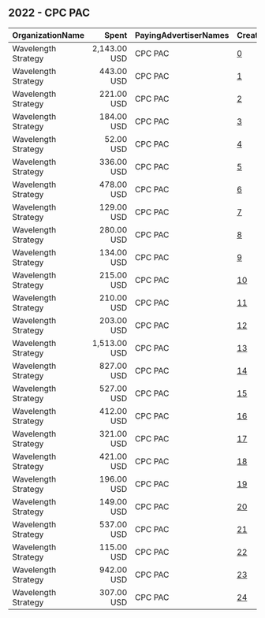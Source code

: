 ## 2022 - CPC PAC 
|OrganizationName|Spent|PayingAdvertiserNames|CreativeUrls|Impressions|Genders|AgeBrackets|CountryCodes|BillingAddresses|CandidateBallotInformation|
|:---|---:|:---|:---|---:|:---|:---|:---|:---|:---|
|Wavelength Strategy|2,143.00 USD|CPC PAC|[0](https://www.snap.com/political-ads/asset/38cb425f1394c94f3851f459a2a3c599fcf56cbb702c5af3878f50361643e649?mediaType=mp4)|151,683||18+|united states|US|Congressional Progressive Caucus PAC|
|Wavelength Strategy|443.00 USD|CPC PAC|[1](https://www.snap.com/political-ads/asset/555777505343ece72d51dba99d494c87225a9aa864aeb7ba6e17fbbcf912f298?mediaType=png)|74,069||18+|united states|US|Congressional Progressive Caucus PAC|
|Wavelength Strategy|221.00 USD|CPC PAC|[2](https://www.snap.com/political-ads/asset/f3c77f4dd6ba3008936111e906baccd7a01997da7d5c1f4f98e3e516e4ae5f80?mediaType=mp4)|16,189||18+|united states|US|Congressional Progressive Caucus PAC|
|Wavelength Strategy|184.00 USD|CPC PAC|[3](https://www.snap.com/political-ads/asset/c59de912ddb567053b0550fa020a03ddf3d2439390c1aaadd9e8d2a3f3563f62?mediaType=mp4)|30,829||18+|united states|US|Congressional Progressive Caucus PAC|
|Wavelength Strategy|52.00 USD|CPC PAC|[4](https://www.snap.com/political-ads/asset/c59de912ddb567053b0550fa020a03ddf3d2439390c1aaadd9e8d2a3f3563f62?mediaType=mp4)|8,754||18+|united states|US|Congressional Progressive Caucus PAC|
|Wavelength Strategy|336.00 USD|CPC PAC|[5](https://www.snap.com/political-ads/asset/f3c77f4dd6ba3008936111e906baccd7a01997da7d5c1f4f98e3e516e4ae5f80?mediaType=mp4)|59,200||18+|united states|US|Congressional Progressive Caucus PAC|
|Wavelength Strategy|478.00 USD|CPC PAC|[6](https://www.snap.com/political-ads/asset/08126e5392869fd007fc846f3e1a64303eeae22783596fc2c95511245fb83ed7?mediaType=png)|79,753||18+|united states|US|Congressional Progressive Caucus PAC|
|Wavelength Strategy|129.00 USD|CPC PAC|[7](https://www.snap.com/political-ads/asset/c59de912ddb567053b0550fa020a03ddf3d2439390c1aaadd9e8d2a3f3563f62?mediaType=mp4)|17,126||18+|united states|US|Congressional Progressive Caucus PAC|
|Wavelength Strategy|280.00 USD|CPC PAC|[8](https://www.snap.com/political-ads/asset/c36bb6404de12ddef1a1cb8475be139005abe5d3816bbaa7da151fcedb721885?mediaType=mp4)|46,748||18+|united states|US|Congressional Progressive Caucus PAC|
|Wavelength Strategy|134.00 USD|CPC PAC|[9](https://www.snap.com/political-ads/asset/08126e5392869fd007fc846f3e1a64303eeae22783596fc2c95511245fb83ed7?mediaType=png)|17,924||18+|united states|US|Congressional Progressive Caucus PAC|
|Wavelength Strategy|215.00 USD|CPC PAC|[10](https://www.snap.com/political-ads/asset/c9ce25ac052da13ce79ecff7bfbd4414d540de96aa054d595fbead030015526a?mediaType=jpg)|35,748||18+|united states|US|Congressional Progressive Caucus PAC|
|Wavelength Strategy|210.00 USD|CPC PAC|[11](https://www.snap.com/political-ads/asset/3052b4f1dca25c482147e52093308465d570e0b9c95e77ae3ffd191bd38b7f2a?mediaType=mp4)|35,202||18+|united states|US|Congressional Progressive Caucus PAC|
|Wavelength Strategy|203.00 USD|CPC PAC|[12](https://www.snap.com/political-ads/asset/c36bb6404de12ddef1a1cb8475be139005abe5d3816bbaa7da151fcedb721885?mediaType=mp4)|27,225||18+|united states|US|Congressional Progressive Caucus PAC|
|Wavelength Strategy|1,513.00 USD|CPC PAC|[13](https://www.snap.com/political-ads/asset/e7080cac8352b3c6cab78696a2f6577effc460a7ccee6a24e404c1dfef309a0e?mediaType=mp4)|237,369||18+|united states|US|Congressional Progressive Caucus PAC|
|Wavelength Strategy|827.00 USD|CPC PAC|[14](https://www.snap.com/political-ads/asset/e7080cac8352b3c6cab78696a2f6577effc460a7ccee6a24e404c1dfef309a0e?mediaType=mp4)|56,009||18+|united states|US|Congressional Progressive Caucus PAC|
|Wavelength Strategy|527.00 USD|CPC PAC|[15](https://www.snap.com/political-ads/asset/555777505343ece72d51dba99d494c87225a9aa864aeb7ba6e17fbbcf912f298?mediaType=png)|88,073||18+|united states|US|Congressional Progressive Caucus PAC|
|Wavelength Strategy|412.00 USD|CPC PAC|[16](https://www.snap.com/political-ads/asset/9a94d933f61ca7dd7851041f7cfaf34bb7b686885e42b960e03571f5c4cffff3?mediaType=png)|68,764||18+|united states|US|Congressional Progressive Caucus PAC|
|Wavelength Strategy|321.00 USD|CPC PAC|[17](https://www.snap.com/political-ads/asset/c36bb6404de12ddef1a1cb8475be139005abe5d3816bbaa7da151fcedb721885?mediaType=mp4)|53,715||18+|united states|US|Congressional Progressive Caucus PAC|
|Wavelength Strategy|421.00 USD|CPC PAC|[18](https://www.snap.com/political-ads/asset/08126e5392869fd007fc846f3e1a64303eeae22783596fc2c95511245fb83ed7?mediaType=png)|70,355||18+|united states|US|Congressional Progressive Caucus PAC|
|Wavelength Strategy|196.00 USD|CPC PAC|[19](https://www.snap.com/political-ads/asset/9a94d933f61ca7dd7851041f7cfaf34bb7b686885e42b960e03571f5c4cffff3?mediaType=png)|25,867||18+|united states|US|Congressional Progressive Caucus PAC|
|Wavelength Strategy|149.00 USD|CPC PAC|[20](https://www.snap.com/political-ads/asset/555777505343ece72d51dba99d494c87225a9aa864aeb7ba6e17fbbcf912f298?mediaType=png)|20,320||18+|united states|US|Congressional Progressive Caucus PAC|
|Wavelength Strategy|537.00 USD|CPC PAC|[21](https://www.snap.com/political-ads/asset/9a94d933f61ca7dd7851041f7cfaf34bb7b686885e42b960e03571f5c4cffff3?mediaType=png)|89,722||18+|united states|US|Congressional Progressive Caucus PAC|
|Wavelength Strategy|115.00 USD|CPC PAC|[22](https://www.snap.com/political-ads/asset/3052b4f1dca25c482147e52093308465d570e0b9c95e77ae3ffd191bd38b7f2a?mediaType=mp4)|15,410||18+|united states|US|Congressional Progressive Caucus PAC|
|Wavelength Strategy|942.00 USD|CPC PAC|[23](https://www.snap.com/political-ads/asset/38cb425f1394c94f3851f459a2a3c599fcf56cbb702c5af3878f50361643e649?mediaType=mp4)|141,687||18+|united states|US|Congressional Progressive Caucus PAC|
|Wavelength Strategy|307.00 USD|CPC PAC|[24](https://www.snap.com/political-ads/asset/c9ce25ac052da13ce79ecff7bfbd4414d540de96aa054d595fbead030015526a?mediaType=jpg)|22,769||18+|united states|US|Congressional Progressive Caucus PAC|
